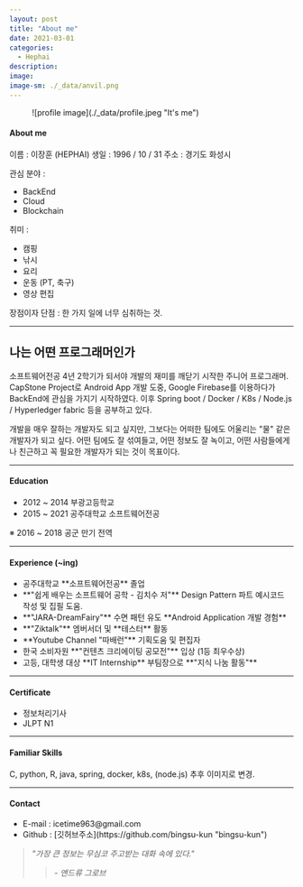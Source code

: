 ```yaml
---
layout: post	
title: "About me"
date: 2021-03-01
categories:
  - Hephai
description:
image: 
image-sm: ./_data/anvil.png
---
```


<figure>
	![profile image](./_data/profile.jpeg "It's me")
</figure>

#### About me

이름 : 이장훈 (HEPHAI)
생일 : 1996 / 10 / 31
주소 : 경기도 화성시

관심 분야 : 
<ul>
	<li>BackEnd</li>
	<li>Cloud</li>
	<li>Blockchain</li>
</ul>

취미 : 
<ul>
	<li>캠핑</li>
	<li>낚시</li>
	<li>요리</li>
	<li>운동 (PT, 축구)</li>
	<li>영상 편집</li>
</ul>

장점이자 단점 : 한 가지 일에 너무 심취하는 것.


___


## 나는 어떤 프로그래머인가

소프트웨어전공 4년 2학기가 되서야 개발의 재미를 깨닫기 시작한 주니어 프로그래머. 
CapStone Project로 Android App 개발 도중, Google Firebase를 이용하다가 BackEnd에 관심을 가지기 시작하였다.
이후 Spring boot / Docker / K8s / Node.js / Hyperledger fabric 등을 공부하고 있다.

개발을 매우 잘하는 개발자도 되고 싶지만, 그보다는 어떠한 팀에도 어울리는 "물" 같은 개발자가 되고 싶다.
어떤 팀에도 잘 섞여들고, 어떤 정보도 잘 녹이고, 어떤 사람들에게나 친근하고 꼭 필요한 개발자가 되는 것이 목표이다.


___


#### Education

<ul>
	<li>2012 ~ 2014  부광고등학교</li>
	<li>2015 ~ 2021  공주대학교 소프트웨어전공</li>
</ul>

※ 2016 ~ 2018 공군 만기 전역


___


#### Experience (~ing)

<ul>
	<li>공주대학교 **소프트웨어전공** 졸업</li>
	<li>**"쉽게 배우는 소프트웨어 공학 - 김치수 저"** Design Pattern 파트 예시코드 작성 및 집필 도움.</li>
	<li>**"JARA-DreamFairy"** 수면 패턴 유도 **Android Application 개발 경험**</li>
	<li>**"Ziktalk"** 엠버서더 및 **테스터** 활동</li>
	<li>**Youtube Channel "따배런"** 기획도움 및 편집자</li>
	<li>한국 소비자원 **"컨텐츠 크리에이팅 공모전"** 입상 (1등 최우수상)</li>
	<li>고등, 대학생 대상 **IT Internship** 부팀장으로 **"지식 나눔 활동"**</li>
</ul>


___


#### Certificate

<ul>
	<li>정보처리기사</li>
	<li>JLPT N1</li>
</ul>


___


#### Familiar Skills

C, python, R, java, spring, docker, k8s, (node.js) 추후 이미지로 변경.


___


#### Contact

<ul> 
	<li>E-mail : icetime963@gmail.com</li>
	<li>Github : [깃허브주소](https://github.com/bingsu-kun "bingsu-kun")</li>
</ul>



>*"가장 큰 정보는 무심코 주고받는 대화 속에 있다."*
>> *- 앤드류 그로브*



